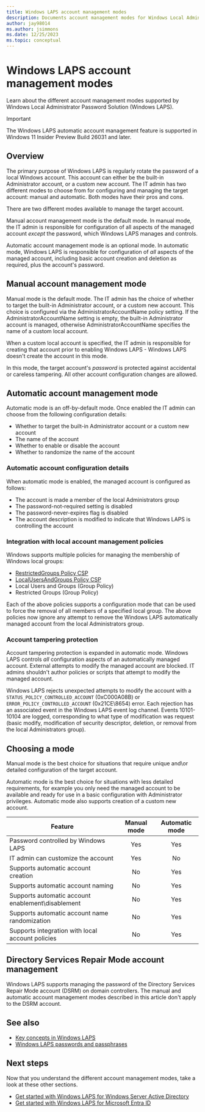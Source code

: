 ```yaml
---
title: Windows LAPS account management modes
description: Documents account management modes for Windows Local Administrator Password Solution (Windows LAPS).
author: jay98014
ms.author: jsimmons
ms.date: 12/25/2023
ms.topic: conceptual
---
```


# Windows LAPS account management modes

Learn about the different account management modes supported by Windows Local Administrator Password Solution (Windows LAPS).

> [!IMPORTANT]
> The Windows LAPS automatic account management feature is supported in Windows 11 Insider Preview Build 26031 and later.

## Overview

The primary purpose of Windows LAPS is regularly rotate the password of a local Windows account. This account can either be the built-in Administrator account, or a custom new account. The IT admin has two different modes to choose from for configuring and managing the target account: manual and automatic. Both modes have their pros and cons.

There are two different modes available to manage the target account.

Manual account management mode is the default mode. In manual mode, the IT admin is responsible for configuration of all aspects of the managed account *except* the password, which Windows LAPS manages and controls.

Automatic account management mode is an optional mode. In automatic mode, Windows LAPS is responsible for configuration of *all* aspects of the managed account, including basic account creation and deletion as required, plus the account's password.

## Manual account management mode

Manual mode is the default mode. The IT admin has the choice of whether to target the built-in Administrator account, or a custom new account. This choice is configured via the AdministratorAccountName policy setting. If the AdministratorAccountName setting is empty, the built-in Administrator account is managed, otherwise AdministratorAccountName specifies the name of a custom local account.

When a custom local account is specified, the IT admin is responsible for creating that account prior to enabling Windows LAPS - Windows LAPS doesn't create the account in this mode.

In this mode, the target account's *password* is protected against accidental or careless tampering. All other account configuration changes are allowed.

## Automatic account management mode

Automatic mode is an off-by-default mode. Once enabled the IT admin can choose from the following configuration details:

- Whether to target the built-in Administrator account or a custom new account
- The name of the account
- Whether to enable or disable the account
- Whether to randomize the name of the account

### Automatic account configuration details

When automatic mode is enabled, the managed account is configured as follows:

- The account is made a member of the local Administrators group
- The password-not-required setting is disabled
- The password-never-expires flag is disabled
- The account description is modified to indicate that Windows LAPS is controlling the account

### Integration with local account management policies

Windows supports multiple policies for managing the membership of Windows local groups:

- [RestrictedGroups Policy CSP](/windows/client-management/mdm/policy-csp-restrictedgroups)
- [LocalUsersAndGroups Policy CSP](/windows/client-management/mdm/policy-csp-localusersandgroups)
- Local Users and Groups (Group Policy)
- Restricted Groups (Group Policy)

Each of the above policies supports a configuration mode that can be used to force the removal of all members of a specified local group. The above policies now ignore any attempt to remove the Windows LAPS automatically managed account from the local Administrators group.

### Account tampering protection

Account tampering protection is expanded in automatic mode. Windows LAPS controls *all* configuration aspects of an automatically managed account. External attempts to modify the managed account are blocked. IT admins shouldn't author policies or scripts that attempt to modify the managed account.

Windows LAPS rejects unexpected attempts to modify the account with a `STATUS_POLICY_CONTROLLED_ACCOUNT` (0xC000A08B) or `ERROR_POLICY_CONTROLLED_ACCOUNT` (0x21CE\8654) error. Each rejection has an associated event in the Windows LAPS event log channel. Events 10101-10104 are logged, corresponding to what type of modification was request (basic modify, modification of security descriptor, deletion, or removal from the local Administrators group).

## Choosing a mode

Manual mode is the best choice for situations that require unique and\or detailed configuration of the target account.

Automatic mode is the best choice for situations with less detailed requirements, for example you only need the managed account to be available and ready for use in a basic configuration with Administrator privileges. Automatic mode also supports creation of a custom new account.

|Feature|Manual mode|Automatic mode|
|---|:---:|:---:|
|Password controlled by Windows LAPS|Yes|Yes|
|IT admin can customize the account|Yes|No|
|Supports automatic account creation|No|Yes|
|Supports automatic account naming|No|Yes|
|Supports automatic account enablement\disablement|No|Yes|
|Supports automatic account name randomization|No|Yes|
|Supports integration with local account policies|No|Yes|

## Directory Services Repair Mode account management

Windows LAPS supports managing the password of the Directory Services Repair Mode account (DSRM) on domain controllers. The manual and automatic account management modes described in this article don't apply to the DSRM account.

## See also

- [Key concepts in Windows LAPS](laps-concepts-overview.md)
- [Windows LAPS passwords and passphrases](laps-concepts-passwords-passphrases.md)

## Next steps

Now that you understand the different account management modes, take a look at these other sections.

- [Get started with Windows LAPS for Windows Server Active Directory](laps-scenarios-windows-server-active-directory.md)
- [Get started with Windows LAPS for Microsoft Entra ID](laps-scenarios-azure-active-directory.md)
